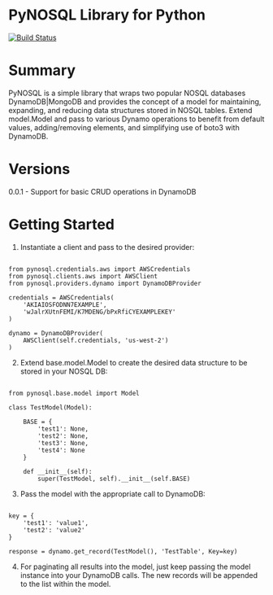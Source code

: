 # PyNOSQL Library for Python
[![Build Status](https://travis-ci.org/stajkowski/pynosql.svg?branch=master)](https://travis-ci.org/stajkowski/pynosql)

# Summary
PyNOSQL is a simple library that wraps two popular NOSQL databases DynamoDB|MongoDB and provides the concept of a model
for maintaining, expanding, and reducing data structures stored in NOSQL tables.  Extend model.Model and pass to various
Dynamo operations to benefit from default values, adding/removing elements, and simplifying use of boto3 with DynamoDB.

# Versions
0.0.1 - Support for basic CRUD operations in DynamoDB

# Getting Started

1. Instantiate a client and pass to the desired provider:

```

from pynosql.credentials.aws import AWSCredentials
from pynosql.clients.aws import AWSClient
from pynosql.providers.dynamo import DynamoDBProvider

credentials = AWSCredentials(
    'AKIAIOSFODNN7EXAMPLE',
    'wJalrXUtnFEMI/K7MDENG/bPxRfiCYEXAMPLEKEY'
)

dynamo = DynamoDBProvider(
    AWSClient(self.credentials, 'us-west-2')
)

```

2. Extend base.model.Model to create the desired data structure to be stored in
your NOSQL DB:

```

from pynosql.base.model import Model

class TestModel(Model):

    BASE = {
        'test1': None,
        'test2': None,
        'test3': None,
        'test4': None
    }

    def __init__(self):
        super(TestModel, self).__init__(self.BASE)

```

3. Pass the model with the appropriate call to DynamoDB:

```

key = {
    'test1': 'value1',
    'test2': 'value2'
}

response = dynamo.get_record(TestModel(), 'TestTable', Key=key)

```

4. For paginating all results into the model, just keep passing the model
instance into your DynamoDB calls.  The new records will be appended to the
list within the model.
